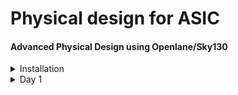 # Physical design for ASIC

#### Advanced Physical Design using Openlane/Sky130

<details>
<summary> 
 Installation
</summary>
<br>

Create a Linux virtual machine with Ubuntu 18.04 (Bionic Beaver)(64 - bit) version.

Select ```openlane.vdi``` as the virtual hard disk.

Open terminal and follow the steps below:

![openlane_working](https://github.com/ananya343B/pes_asic_class/assets/142582353/afd0fe45-e39a-425c-aa82-9e981035d2c7)

![working_2](https://github.com/ananya343B/pes_asic_class/assets/142582353/1d77549d-5920-44f8-bc07-ea1afecb1ce5)

</details>

<details>
<summary> 
 Day 1
</summary>
<br>
 
#### Introduction to QFN-48 package, chip, pads, core, die and IPs

- PADS:

A peripheral device (PAD) refers to any external device or component that connects to an integrated circuit (IC) chip. These external devices can include input/output pins, power supply pins, clock input pins, and other interface pins that facilitate communication between the chip and the outside world. PADs are an essential part of chip design because they determine how the chip interacts with its environment.

- DIE

The silicon wafer is divided into multiple identical, discrete sections, each of which is known as a "die." Each die contains a single instance of the integrated circuit design that was created by the semiconductor design team. These dies are created using photolithography and other semiconductor fabrication processes, and they share the same design and functionality.

- CORE

A "core" is a functional block of circuitry that performs a specific function within an integrated circuit design. Cores are often reusable, customizable, and can simplify the development process by allowing designers to integrate well-optimized and tested circuitry into their projects. They are a fundamental building block for complex IC designs.

![Screenshot (13)](https://github.com/ananya343B/pes_pd/assets/142582353/8ca4186c-bbaa-48e9-b501-b7f97e8dbafc)


- FOUNDRY IPs

Foundry IPs are IPs that are specifically developed, qualified, and provided by the foundry to be used in conjunction with their manufacturing processes. These IPs are optimized for the foundry's technology, ensuring compatibility and efficiency. They are thoroughly tested and characterized to meet performance, power, and reliability requirements within the foundry's process.

- MACROS

Macros are pre-designed, customizable functional blocks that perform specific complex functions within an integrated circuit. They are a valuable tool for chip designers to streamline the design process, improve efficiency, and reduce the risk associated with complex custom circuit design.

![Screenshot (14)](https://github.com/ananya343B/pes_pd/assets/142582353/fb4c471a-f8f3-43a5-bd4e-a4347d671095)

#### Introduction to RISCV ISA and flow from Software applications to Hardware

![Screenshot (15)](https://github.com/ananya343B/pes_pd/assets/142582353/0afcd24f-0200-4bee-981f-4e6f2d1138a3)


1) C Program to RISC-V Assembly:

- Write a C program.
  
- Compile it using a RISC-V-compatible C compiler to generate RISC-V assembly code.

2) RISC-V Assembly to HDL:

- Analyze the assembly code.

- Write HDL code (e.g., Verilog or VHDL) to describe hardware components.
  
- Map assembly operations to hardware behavior in HDL.
  
- Design registers, datapath, control logic, and memory interfaces.

3) HDL to Binary:

- Use an HDL synthesis tool to translate HDL into a netlist.

- Optimize the design for performance, area, and power.

- Place and route components on the FPGA/ASIC.

- Generate a binary configuration file.

4) Program the Target Device:

- Load the binary configuration onto the FPGA/ASIC to configure it as hardware.

![Screenshot (16)](https://github.com/ananya343B/pes_pd/assets/142582353/63cd83f7-733a-40e6-8466-958c1f42b0a1)




</details>
